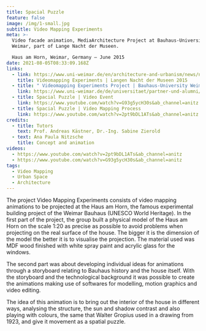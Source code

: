 ```yaml
---
title: Spacial Puzzle
feature: false
image: /img/1-small.jpg
subtitle: Video Mapping Experiments
meta: >-
  Video facade animation, MediaArchitecture Project at Bauhaus-University
  Weimar, part of Lange Nacht der Museen.

  Haus am Horn, Weimar, Germany – June 2015
date: 2021-08-05T08:33:09.168Z
links:
  - link: https://www.uni-weimar.de/en/architecture-and-urbanism/news/news/titel/videomapping-experiments-zur-langen-nacht-der-museen-am-haus-am-horn/
    title: Videomapping Experiments | Langen Nacht der Museen 2015
  - title: " Videomapping Experiments Project | Bauhaus-University Weimar "
    link: https://www.uni-weimar.de/de/universitaet/partner-und-alumni/partner/vereine-und-netzwerke/freundeskreis/projekte/
  - title: Spacial Puzzle | Video Event
    link: https://www.youtube.com/watch?v=G93g5ycH30s&ab_channel=anitz
  - title: Spacial Puzzle | Video Mapping Process
    link: https://www.youtube.com/watch?v=2pt9bDL1ATs&ab_channel=anitz
credits:
  - title: Tutors
    text: Prof. Andreas Kästner, Dr.-Ing. Sabine Zierold
  - text: Ana Paula Nitzsche
    title: Concept and animation
videos:
  - https://www.youtube.com/watch?v=2pt9bDL1ATs&ab_channel=anitz
  - https://www.youtube.com/watch?v=G93g5ycH30s&ab_channel=anitz
tags:
  - Video Mapping
  - Urban Space
  - Architecture
---
```

The project Video Mapping Experiments consists of video mapping animations to be projected at the Haus am Horn, the famous experimental building project of the Weimar Bauhaus (UNESCO World Heritage). In the first part of the project, the group built a physical model of the Haus am Horn on the scale 1:20 as precise as possible to avoid problems when projecting on the real surface of the house. The bigger it is the dimension of the model the better it is to visualise the projection. The material used was MDF wood finished with white spray paint and acrylic glass for the windows.

The second part was about developing individual ideas for animations through a storyboard relating to Bauhaus history and the house itself. With the storyboard and the technological background it was possible to create the animations making use of softwares for modelling, motion graphics and video editing.

The idea of this animation is to bring out the interior of the house in different ways, analysing the structure, the sun and shadow contrast and also playing with colours, the same that Walter Gropius used in a drawing from 1923, and give it movement as a spatial puzzle.